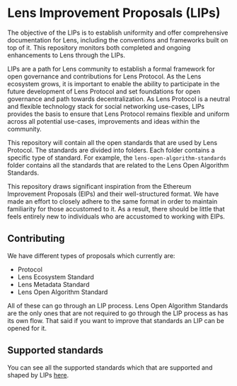 # Lens Improvement Proposals (LIPs)

The objective of the LIPs is to establish uniformity and offer comprehensive documentation for Lens, including the conventions and frameworks built on top of it. This repository monitors both completed and ongoing enhancements to Lens through the LIPs.

LIPs are a path for Lens community to establish a formal framework for open governance and contributions for Lens Protocol. As the Lens ecosystem grows, it is important to enable the ability to participate in the future development of Lens Protocol and set foundations for open governance and path towards decentralization. As Lens Protocol is a neutral and flexible technology stack for social networking use-cases, LIPs provides the basis to ensure that Lens Protocol remains flexible and uniform across all potential use-cases, improvements and ideas within the community.

This repository will contain all the open standards that are used by Lens Protocol. The standards are divided into folders. Each folder contains a specific type of standard. For example, the `lens-open-algorithm-standards` folder contains all the standards that are related to the Lens Open Algorithm Standards.

This repository draws significant inspiration from the Ethereum Improvement Proposals (EIPs) and their well-structured format. We have made an effort to closely adhere to the same format in order to maintain familiarity for those accustomed to it. As a result, there should be little that feels entirely new to individuals who are accustomed to working with EIPs.

## Contributing

We have different types of proposals which currently are:

- Protocol
- Lens Ecosystem Standard
- Lens Metadata Standard
- Lens Open Algorithm Standard

All of these can go through an LIP process. Lens Open Algorithm Standards are the only ones that are not required to go through the LIP process as has its own flow. That said if you want to improve that standards an LIP can be opened for it.

## Supported standards

You can see all the supported standards which that are supported and shaped by LIPs [here](./supported-standards/README.md).
